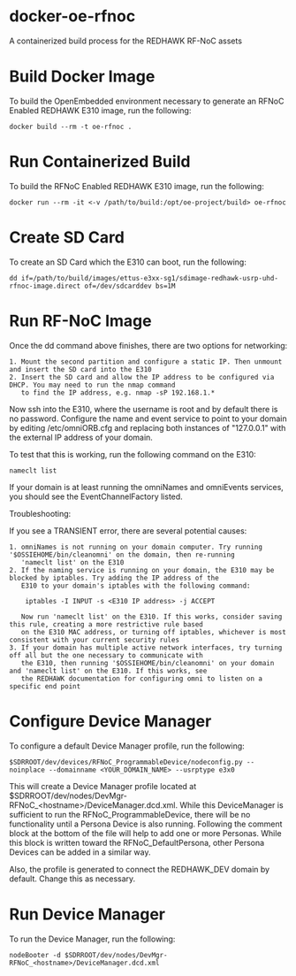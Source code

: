# docker-oe-rfnoc
A containerized build process for the REDHAWK RF-NoC assets

# Build Docker Image
To build the OpenEmbedded environment necessary to generate an RFNoC Enabled REDHAWK E310 image, run the following:

    docker build --rm -t oe-rfnoc .

# Run Containerized Build
To build the RFNoC Enabled REDHAWK E310 image, run the following:

    docker run --rm -it <-v /path/to/build:/opt/oe-project/build> oe-rfnoc

# Create SD Card
To create an SD Card which the E310 can boot, run the following:

    dd if=/path/to/build/images/ettus-e3xx-sg1/sdimage-redhawk-usrp-uhd-rfnoc-image.direct of=/dev/sdcarddev bs=1M

# Run RF-NoC Image
Once the dd command above finishes, there are two options for networking:

    1. Mount the second partition and configure a static IP. Then unmount and insert the SD card into the E310
    2. Insert the SD card and allow the IP address to be configured via DHCP. You may need to run the nmap command
       to find the IP address, e.g. nmap -sP 192.168.1.*

Now ssh into the E310, where the username is root and by default there is no password. Configure the name and event
service to point to your domain by editing /etc/omniORB.cfg and replacing both instances of "127.0.0.1" with the 
external IP address of your domain.

To test that this is working, run the following command on the E310:

    nameclt list

If your domain is at least running the omniNames and omniEvents services, you should see the EventChannelFactory listed.

Troubleshooting:

If you see a TRANSIENT error, there are several potential causes:

    1. omniNames is not running on your domain computer. Try running '$OSSIEHOME/bin/cleanomni' on the domain, then re-running
       'nameclt list' on the E310
    2. If the naming service is running on your domain, the E310 may be blocked by iptables. Try adding the IP address of the
       E310 to your domain's iptables with the following command:

        iptables -I INPUT -s <E310 IP address> -j ACCEPT

       Now run 'nameclt list' on the E310. If this works, consider saving this rule, creating a more restrictive rule based
       on the E310 MAC address, or turning off iptables, whichever is most consistent with your current security rules
    3. If your domain has multiple active network interfaces, try turning off all but the one necessary to communicate with
       the E310, then running '$OSSIEHOME/bin/cleanomni' on your domain and 'nameclt list' on the E310. If this works, see
       the REDHAWK documentation for configuring omni to listen on a specific end point

# Configure Device Manager
To configure a default Device Manager profile, run the following:

    $SDRROOT/dev/devices/RFNoC_ProgrammableDevice/nodeconfig.py --noinplace --domainname <YOUR_DOMAIN_NAME> --usrptype e3x0

This will create a Device Manager profile located at $SDRROOT/dev/nodes/DevMgr-RFNoC_&lt;hostname>/DeviceManager.dcd.xml.
While this DeviceManager is sufficient to run the RFNoC_ProgrammableDevice, there will be no functionality until a Persona
Device is also running. Following the comment block at the bottom of the file will help to add one or more Personas. While this
block is written toward the RFNoC_DefaultPersona, other Persona Devices can be added in a similar way.

Also, the profile is generated to connect the REDHAWK_DEV domain by default. Change this as necessary.

# Run Device Manager
To run the Device Manager, run the following:

    nodeBooter -d $SDRROOT/dev/nodes/DevMgr-RFNoC_<hostname>/DeviceManager.dcd.xml
